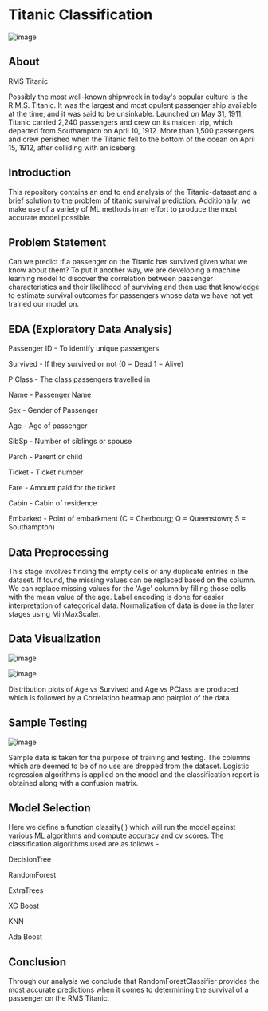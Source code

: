 
# Titanic Classification


![image](https://github.com/legion911/7code_Task1/assets/118493225/2b17b4e2-06bf-45d4-af67-6ca13a49c3f0)


## About

RMS Titanic

Possibly the most well-known shipwreck in today's popular culture is the R.M.S. Titanic. It was the largest and most opulent passenger ship available at the time, and it was said to be unsinkable. Launched on May 31, 1911, Titanic carried 2,240 passengers and crew on its maiden trip, which departed from Southampton on April 10, 1912. More than 1,500 passengers and crew perished when the Titanic fell to the bottom of the ocean on April 15, 1912, after colliding with an iceberg.
## Introduction

This repository contains an end to end analysis of the Titanic-dataset and a brief solution to the problem of titanic survival prediction. Additionally, we make use of a variety of ML methods in an effort to produce the most accurate model possible.
## Problem Statement

Can we predict if a passenger on the Titanic has survived given what we know about them? To put it another way, we are developing a machine learning model to discover the correlation between passenger characteristics and their likelihood of surviving and then use that knowledge to estimate survival outcomes for passengers whose data we have not yet trained our model on.
## EDA (Exploratory Data Analysis)

Passenger ID - To identify unique passengers

Survived - If they survived or not (0 = Dead 1 = Alive)

P Class - The class passengers travelled in

Name - Passenger Name

Sex - Gender of Passenger

Age - Age of passenger

SibSp - Number of siblings or spouse

Parch - Parent or child

Ticket - Ticket number

Fare - Amount paid for the ticket

Cabin - Cabin of residence

Embarked - Point of embarkment (C = Cherbourg; Q = Queenstown; S = Southampton)

## Data Preprocessing

This stage involves finding the empty cells or any duplicate entries in the dataset. If found, the missing values can be replaced based on the column. We can replace missing values for the 'Age' column by filling those cells with the mean value of the age. Label encoding is done for easier interpretation of categorical data. Normalization of data is done in the later stages using MinMaxScaler.
## Data Visualization

![image](https://github.com/legion911/7code_Task1/assets/118493225/cee8686a-c1b5-4419-9391-f3b51e176b2a)

![image](https://github.com/legion911/7code_Task1/assets/118493225/401ff445-f2b8-4e65-a5d7-4f2c86c14ecb)


Distribution plots of Age vs Survived and Age vs PClass are produced which is followed by a Correlation heatmap and pairplot of the data.
## Sample Testing

![image](https://github.com/legion911/7code_Task1/assets/118493225/3a35da9d-59cd-42a8-b47c-b1c70d36a24a)


Sample data is taken for the purpose of training and testing. The columns which are deemed to be of no use are dropped from the dataset. Logistic regression algorithms is applied on the model and the classification report is obtained along with a confusion matrix.
## Model Selection

Here we define a function classify( ) which will run the model against various ML algorithms and compute accuracy and cv scores. The classification algorithms used are as follows -

DecisionTree

RandomForest

ExtraTrees

XG Boost

KNN

Ada Boost
## Conclusion

Through our analysis we conclude that RandomForestClassifier provides the most accurate predictions when it comes to determining the survival of a passenger on the RMS Titanic.
